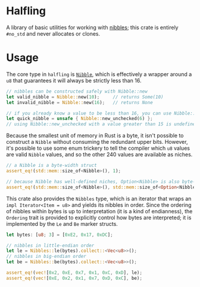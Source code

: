 # Halfling
A library of basic utilities for working with [nibbles](https://en.wikipedia.org/wiki/Nibble); this crate is entirely `#no_std` and never allocates or clones.

# Usage
The core type in `halfling` is [`Nibble`](https://docs.rs/halfling/latest/halfling/struct.Nibble.html), which is effectively a wrapper around a `u8` that guarantees it will always be strictly less than 16.

```rust
// nibbles can be constructed safely with Nibble::new
let valid_nibble = Nibble::new(10);     // returns Some(10)
let invalid_nibble = Nibble::new(16);   // returns None

// if you already know a value to be less than 16, you can use Nibble::new_unchecked
let quick_nibble = unsafe { Nibble::new_unchecked(6) };
// using Nibble::new_unchecked with a value greater than 15 is undefined behaviour
```

Because the smallest unit of memory in Rust is a byte, it isn't possible to construct a `Nibble` without consuming the redundant upper bits. However, it's possible to use some enum trickery to tell the compiler which `u8` values are valid `Nibble` values, and so the other 240 values are available as niches.

```rust
// a Nibble is a byte-width struct
assert_eq!(std::mem::size_of<Nibble>(), 1);

// because Nibble has well-defined niches, Option<Nibble> is also byte-width
assert_eq!(std::mem::size_of<Nibble>(), std::mem::size_of<Option<Nibble>>());
```

This crate also provides the `Nibbles` type, which is an iterator that wraps an `impl Iterator<Item = u8>` and yields its nibbles in order. Since the ordering of nibbles within bytes is up to interpretation (it is a kind of endianness), the `Ordering` trait is provided to explicitly control how bytes are interpreted; it is implemented by the `Le` and `Be` marker structs.

```rust
let bytes: [u8; 3] = [0xE2, 0x17, 0xDC];

// nibbles in little-endian order
let le = Nibbles::le(bytes).collect::<Vec<u8>>();
// nibbles in big-endian order
let be = Nibbles::be(bytes).collect::<Vec<u8>>();

assert_eq!(vec![0x2, 0xE, 0x7, 0x1, 0xC, 0xD], le);
assert_eq!(vec![0xE, 0x2, 0x1, 0x7, 0xD, 0xC], be);
```
